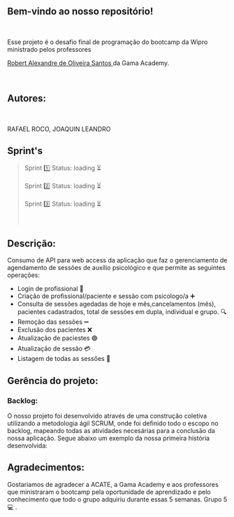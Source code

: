 ## Bem-vindo ao nosso repositório!

​

Esse projeto é o desafio final de programação do bootcamp da Wipro ministrado pelos professores

 <a href="https://www.linkedin.com"> Robert Alexandre de Oliveira Santos </a> da Gama Academy.

​

## Autores:
​

RAFAEL ROCO, JOAQUIN LEANDRO


## Sprint's <br>
> Sprint 1️⃣       Status: loading :hourglass_flowing_sand: <br><br>
> Sprint 2️⃣       Status: loading :hourglass_flowing_sand: <br><br>
> Sprint 3️⃣       Status: loading :hourglass_flowing_sand: <br><br>​ 


## Descrição:
Consumo de API para web access da aplicação que faz o gerenciamento de agendamento de sessões de auxílio psicológico e que permite as seguintes operações:

- Login de profissional :star2:
- Criação de profissional/paciente e sessão com psicologo/a ➕
- Consulta de sessões agedadas de hoje e mês,cancelamentos (mês), pacientes cadastrados, total de sessões em dupla, individual e grupo. 🔍
- Remoção das sessões ➖
- Exclusão dos pacientes ❌
- Atualização de paciestes 🟢
- Atualização de sessão 💳
- Listagem de todas as sessões  🏃


## Gerência do projeto:

### Backlog:
O nosso projeto foi desenvolvido através de uma construção coletiva utilizando a metodologia ágil SCRUM, onde foi definido todo o escopo no backlog, mapeando todas as atividades necesárias para a conclusão da nossa aplicação. Segue abaixo um exemplo da nossa primeira história desenvolvida: 


## Agradecimentos: 
Gostariamos de agradecer a ACATE, a Gama Academy e aos professores que ministraram o bootcamp pela oportunidade de aprendizado e pelo conhecimento que todo o grupo adquiriu durante essas 5 semanas. Grupo 5 :computer: .
